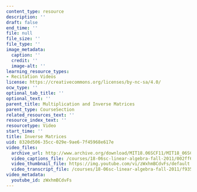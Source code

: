 ```yaml
---
content_type: resource
description: ''
draft: false
end_time: ''
file: null
file_size: ''
file_type: ''
image_metadata:
  caption: ''
  credit: ''
  image-alt: ''
learning_resource_types:
- Recitation Videos
license: https://creativecommons.org/licenses/by-nc-sa/4.0/
ocw_type: ''
optional_tab_title: ''
optional_text: ''
parent_title: Multiplication and Inverse Matrices
parent_type: CourseSection
related_resources_text: ''
resource_index_text: ''
resourcetype: Video
start_time: ''
title: Inverse Matrices
uid: 8320d506-35cc-029e-9ae6-7f45968e617e
video_files:
  archive_url: http://www.archive.org/download/MIT18.06SCF11/MIT18_06SC_110526_A1_300k.mp4
  video_captions_file: /courses/18-06sc-linear-algebra-fall-2011/002ff64fe1b75d1d8b6b7ccbfe3f3d83_zWxhmBCdvFs.vtt
  video_thumbnail_file: https://img.youtube.com/vi/zWxhmBCdvFs/default.jpg
  video_transcript_file: /courses/18-06sc-linear-algebra-fall-2011/f9354bd85c6f923d33f8e8129e30c094_zWxhmBCdvFs.pdf
video_metadata:
  youtube_id: zWxhmBCdvFs
---
```

